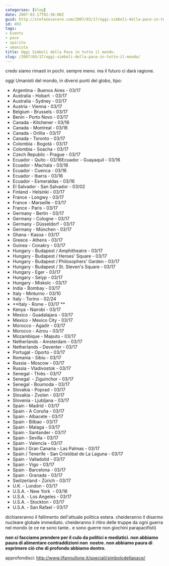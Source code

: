 ```yaml
---
categories: [blog]
date: 2007-03-17T02:36:00Z
guid: http://stefanocecere.com/2007/03/17/oggi-simboli-della-pace-in-tutto-il-mondo/
id: 493
tags:
- Events
- pace
- spirito
- umanista
title: Oggi Simboli della Pace in tutto il mondo.
slug: /2007/03/17/oggi-simboli-della-pace-in-tutto-il-mondo/
---
```


credo siamo rimasti in pochi. sempre meno. ma il futuro ci darà ragione.

oggi Umanisti del mondo, in diversi punti del globo, tipo:

- Argentina - Buenos Aires - 03/17
- Australia - Hobart  - 03/17
- Australia - Sydney - 03/17
- Austria - Vienna - 03/17
- Belgium - Brussels - 03/17
- Benin - Porto Novo - 03/17
- Canada - Kitchener - 03/16
- Canada - Montreal - 03/16
- Canada - Orillia - 03/17
- Canada - Toronto - 03/17
- Colombia - Bogotá - 03/17
- Colombia - Soacha - 03/17
- Czech Republic - Prague - 03/17
- Ecuador - Quito - 03/16Ecuador - Guayaquil - 03/16
- Ecuador - Machala - 03/16
- Ecuador - Cuenca - 03/16
- Ecuador - Ibarra - 03/16
- Ecuador - Esmeraldas - 03/16
- El Salvador - San Salvador - 03/02
- Finland - Helsinki - 03/17
- France - Longwy - 03/17
- France - Marseille - 03/17
- France - Paris - 03/17
- Germany - Berlin - 03/17
- Germany - Cologne - 03/17
- Germany - Düsseldorf - 03/17
- Germany - München - 03/17
- Ghana - Kasoa - 03/17
- Greece - Athens - 03/17
- Guinea - Conakry - 03/17
- Hungary - Budapest / Amphitheatre - 03/17
- Hungary - Budapest / Heroes' Square - 03/17
- Hungary - Budapest / Philosophers' Garden - 03/17
- Hungary - Budapest / St. Steven's Square - 03/17
- Hungary - Eger - 03/17
- Hungary - Selyp - 03/17
- Hungary - Miskolc - 03/17
- India - Bombay - 03/17
- Italy - Minturno - 03/10
- Italy - Torino - 02/24
- **Italy - Rome - 03/17 **
- Kenya - Nairobi - 03/17
- Mexico - Guadalajara - 03/17
- Mexico - Mexico City - 03/17
- Morocco - Agadir - 03/17
- Morocco - Azrou - 03/17
- Mozambique - Maputo - 03/17
- Netherlands - Amsterdam - 03/17
- Netherlands - Deventer - 03/17
- Portugal - Oporto - 03/17
- Romania - Sibiu - 03/17
- Russia - Moscow - 03/17
- Russia - Vladivostok - 03/17
- Senegal - Thiès - 03/17
- Senegal  - Ziguinchor - 03/17
- Senegal - Boumoda - 03/17
- Slovakia - Poprad - 03/17
- Slovakia - Zvolen - 03/17
- Slovenia - Ljubljana - 03/17
- Spain - Madrid - 03/17
- Spain - A Coruña - 03/17
- Spain - Albacete - 03/17
- Spain - Bilbao - 03/17
- Spain - Malaga - 03/17
- Spain - Santander - 03/17
- Spain - Sevilla - 03/17
- Spain - Valencia - 03/17
- Spain / Gran Canaria - Las Palmas - 03/17
- Spain / Tenerife - San Cristóbal de La Laguna - 03/17
- Spain - Valladolid - 03/17
- Spain - Vigo - 03/17
- Spain - Barcelona - 03/17
- Spain - Granada - 03/17
- Switzerland - Zürich - 03/17
- U.K. - London - 03/17
- U.S.A. - New York  - 03/16
- U.S.A. - Los Angeles - 03/17
- U.S.A. - Stockton - 03/17
- U.S.A. - San Rafael - 03/17

dichiareranno il fallimento dell'attuale politica estera. cheideranno il disarmo nucleare globale immediato. cheideranno il ritiro delle truppe da ogni guerra nel mondo (e ce ne sono tante.. e sono guerre non giochini parapacifisti)

**non ci facciamo prendere per il culo da politici e mediatici. non abbiamo paura di alimentare contraddizioni non  nostre. non abbiamo paura di esprimere ciò che di profondo abbiamo dentro.**

approfondisci: <a href="http://www.ilfannullone.it/speciali/simbolodellapace/" target="_blank">http://www.ilfannullone.it/speciali/simbolodellapace/</a>